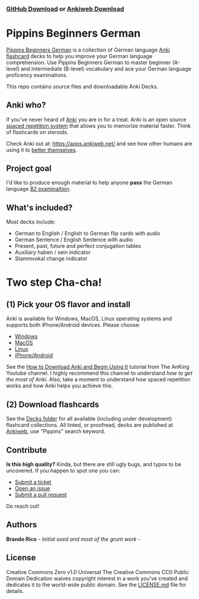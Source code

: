 ### **[GitHub Download](https://github.com/ilbrandori/Pippins-Beginners-German/tree/master/Decks) or [Ankiweb Download](https://ankiweb.net/shared/decks/Pippins)**

# Pippins Beginners German
[Pippins Beginners German](https://github.com/ilbrandori/Pippins-Beginners-Germans) is a collection of German language [Anki flashcard](https://ankiweb.net/shared/info/822769934) decks to help you improve your German language comprehension. Use Pippins Beginners German to master beginner (A-level) and intermediate (B-level) vocabulary and ace your German language proficency examinations.  

This repo contains source files and downloadable Anki Decks.

## Anki who?

If you've never heard of [Anki](https://apps.ankiweb.net/) you are in for a treat. Anki is an open source [spaced repetition system](https://en.wikipedia.org/wiki/Spaced_repetition) that allows you to memorize material faster. Think of flashcards on steroids. 

Check Anki out at: https://apps.ankiweb.net/ and see how other humans are using it to [better themselves](https://www.youtube.com/results?search_query=anki+learn).

## Project goal
I'd like to produce enough material to help anyone **pass** the German language [B2 examinaition](https://www.sprachenatelier-berlin.de/en/article/1228.german-as-a-second-language-proficiency-levels.html). 


## What's included?
Most decks include:

* German to English / English to German flip cards with audio
* German Sentence / English Sentence with audio
* Present, past, future and perfect conjugation tables
* Auxiliary haben / sein indicator
* Stammvokal change indicator

# Two step Cha-cha!

## (1) Pick your OS flavor and install

Anki is available for Windows, MacOS, Linux operating systems and supports both iPhone/Android devices. 
Please choose: 

- [Windows](https://apps.ankiweb.net/#windows)
- [MacOS](https://apps.ankiweb.net/#mac)
- [Linux](https://apps.ankiweb.net/#linux)
- [iPhone/Android](https://apps.ankiweb.net/#ios)

See the [How to Download Anki and Begin Using It](https://www.youtube.com/watch?v=AjdUxCnAXJw) tutorial from The AnKing Youtube channel. I highly recommend this channel to understand *how to get the most of Anki*. Also, take a moment to understand how spaced repetition works and how Anki helps you achieve this.   

## (2) Download flashcards
See the [Decks folder](https://github.com/ilbrandori/Pippins-Beginners-German/tree/master/Decks) for all available (including under development) flashcard collections. All linted, or proofread, decks are published at [Ankiweb](https://ankiweb.net/shared/decks/Pippins), use "Pippins" search keyword. 

## Contribute

**Is this high quality?** 
Kinda, but there are still ugly bugs, and typos to be uncovered. If you happen to spot one you can:

* [Submit a ticket](https://forms.gle/vbVNECZmXNG8cHuH7)
* [Open an issue](https://github.com/ilbrandori/Pippins-Beginners-German/issues)
* [Submit a pull request](https://github.com/ilbrandori/Pippins-Beginners-German/pulls)

Do reach out!

## Authors
**Brando Rico** - *Initial seed and most of the grunt work* - 

## License
Creative Commons Zero v1.0 Universal The Creative Commons CC0 Public Domain Dedication waives copyright interest in a work you've created and dedicates it to the world-wide public domain. See the [LICENSE.md](LICENSE.md) file for details.


